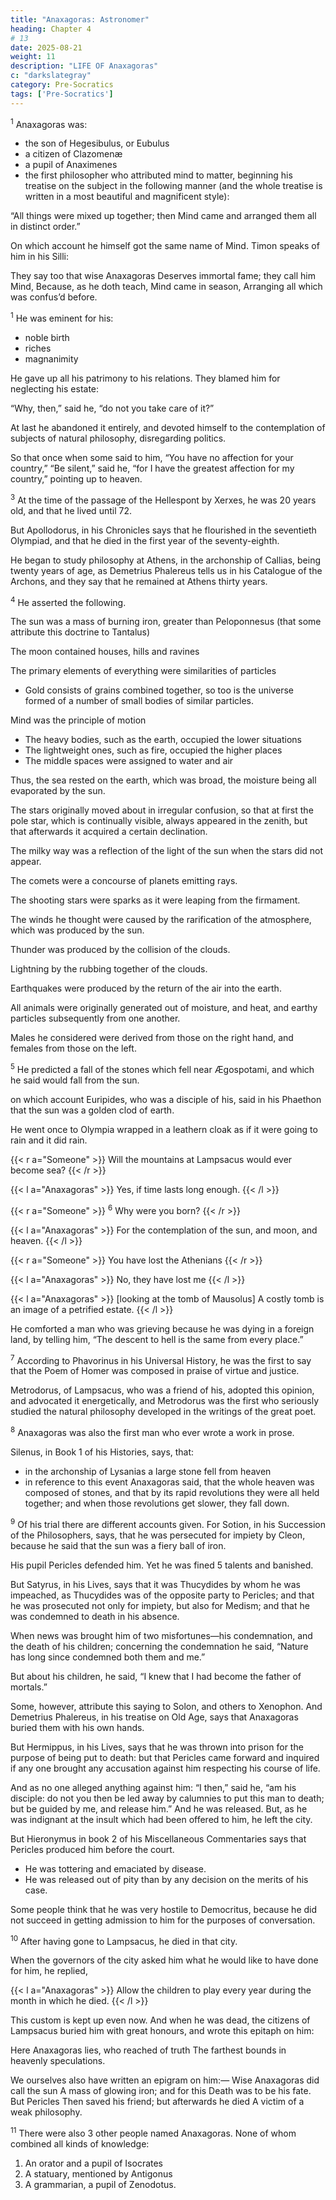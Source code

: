 ```yaml
---
title: "Anaxagoras: Astronomer"
heading: Chapter 4
# 13
date: 2025-08-21
weight: 11
description: "LIFE OF Anaxagoras"
c: "darkslategray"
category: Pre-Socratics
tags: ['Pre-Socratics']
---
```



<sup>1</sup> Anaxagoras was:
- the son of Hegesibulus, or Eubulus
- a citizen of Clazomenæ
- a pupil of Anaximenes
- the first philosopher who attributed mind to matter, beginning his treatise on the subject in the following manner (and the whole treatise is written in a most beautiful and magnificent style): 

“All things were mixed up together; then Mind came and arranged them all in distinct order.” 

On which account he himself got the same name of Mind. Timon speaks of him in his Silli:

They say too that wise Anaxagoras
Deserves immortal fame; they call him Mind,
Because, as he doth teach, Mind came in season,
Arranging all which was confus’d before.


<sup>1</sup> He was eminent for his:
- noble birth
- riches
- magnanimity

He gave up all his patrimony to his relations. They blamed him for neglecting his estate:

“Why, then,” said he, “do not you take care of it?”

At last he abandoned it entirely, and devoted himself to the contemplation of subjects of natural philosophy, disregarding politics. 

So that once when some said to him, “You have no affection for your country,” “Be silent,” said he, “for I have the greatest affection for my country,” pointing up to heaven.


<sup>3</sup> At the time of the passage of the Hellespont by Xerxes, he was 20 years old, and that he lived until 72.

But Apollodorus, in his Chronicles says that he flourished in the seventieth Olympiad, and that he died in the first year of the seventy-eighth.

He began to study philosophy at Athens, in the archonship of Callias, being twenty years of age, as Demetrius Phalereus tells us in his Catalogue of the Archons, and they say that he remained at Athens thirty years.


<sup>4</sup> He asserted the following.

The sun was a mass of burning iron, greater than Peloponnesus (that some attribute this doctrine to Tantalus)

The moon contained houses, hills and ravines

The primary elements of everything were similarities of particles
- Gold consists of grains combined together, so too is the universe formed of a number of small bodies of similar particles. 

Mind was the principle of motion
- The heavy bodies, such as the earth, occupied the lower situations
- The lightweight ones, such as fire, occupied the higher places
- The middle spaces were assigned to water and air

Thus, the sea rested on the earth, which was broad, the moisture being all evaporated by the sun. 

The stars originally moved about in irregular confusion, so that at first the pole star, which is continually visible, always appeared in the zenith, but that afterwards it acquired a certain declination.

The milky way was a reflection of the light of the sun when the stars did not appear. 

The comets were a concourse of planets emitting rays.

The shooting stars were sparks as it were leaping from the firmament. 

The winds he thought were caused by the rarification of the atmosphere, which was produced by the sun. 

Thunder was produced by the collision of the clouds.

Lightning by the rubbing together of the clouds.

Earthquakes were produced by the return of the air into the earth.

All animals were originally generated out of moisture, and heat, and earthy particles subsequently from one another. 

Males he considered were derived from those on the right hand, and females from those on the left.


<sup>5</sup> He predicted a fall of the stones which fell near Ægospotami, and which he said would fall from the sun.

on which account Euripides, who was a disciple of his, said in his Phaethon that the sun was a golden clod of earth.

He went once to Olympia wrapped in a leathern cloak as if it were going to rain and it did rain.

{{< r a="Someone" >}}
Will the mountains at Lampsacus would ever become sea?
{{< /r >}}


{{< l a="Anaxagoras" >}}
Yes, if time lasts long enough.
{{< /l >}}


{{< r a="Someone" >}}
<sup>6</sup> Why were you born?
{{< /r >}}

{{< l a="Anaxagoras" >}}
For the contemplation of the sun, and moon, and heaven.
{{< /l >}}


{{< r a="Someone" >}}
You have lost the Athenians
{{< /r >}}

{{< l a="Anaxagoras" >}}
No, they have lost me
{{< /l >}}

{{< l a="Anaxagoras" >}}
[looking at the tomb of Mausolus] A costly tomb is an image of a petrified estate.
{{< /l >}}

He comforted a man who was grieving because he was dying in a foreign land, by telling him, “The descent to hell is the same from every place.”


<sup>7</sup> According to Phavorinus in his Universal History, he was the first to say that the Poem of Homer was composed in praise of virtue and justice.

Metrodorus, of Lampsacus, who was a friend of his, adopted this opinion, and advocated it energetically, and Metrodorus was the first who seriously studied the natural philosophy developed in the writings of the great poet.

<sup>8</sup> Anaxagoras was also the first man who ever wrote a work in prose.

Silenus, in Book 1 of his Histories, says, that:
- in the archonship of Lysanias a large stone fell from heaven
- in reference to this event Anaxagoras said, that the whole heaven was composed of stones, and that by its rapid revolutions they were all held together; and when those revolutions get slower, they fall down.


<sup>9</sup> Of his trial there are different accounts given. For Sotion, in his Succession of the Philosophers, says, that he was persecuted for impiety by Cleon, because he said that the sun was a fiery ball of iron. 

His pupil Pericles defended him. Yet he was fined 5 talents and banished.

But Satyrus, in his Lives, says that it was Thucydides by whom he was impeached, as Thucydides was of the opposite party to Pericles; and that he was prosecuted not only for impiety, but also for Medism; and that he was condemned to death in his absence.

When news was brought him of two misfortunes—his condemnation, and the death of his children; concerning the condemnation he said, “Nature has long since condemned both them and me.” 

But about his children, he said, “I knew that I had become the father of mortals.” 

Some, however, attribute this saying to Solon, and others to Xenophon. And Demetrius Phalereus, in his treatise on Old Age, says that Anaxagoras buried them with his own hands. 

But Hermippus, in his Lives, says that he was thrown into prison for the purpose of being put to death: but that Pericles came forward and inquired if any one brought any accusation against him respecting his course of life. 

And as no one alleged anything against him: “I then,” said he, “am his disciple: do not you then be led away by calumnies to put this man to death; but be guided by me, and release him.” And he was released. But, as he was indignant at the insult which had been offered to him, he left the city.


But Hieronymus in book 2 of his Miscellaneous Commentaries says that Pericles produced him before the court.
- He was tottering and emaciated by disease.
- He was released out of pity than by any decision on the merits of his case.

Some people think that he was very hostile to Democritus, because he did not succeed in getting admission to him for the purposes of conversation.


<sup>10</sup> After having gone to Lampsacus, he died in that city.

When the governors of the city asked him what he would like to have done for him, he replied, 

{{< l a="Anaxagoras" >}}
Allow the children to play every year during the month in which he died.
{{< /l >}}

This custom is kept up even now. And when he was dead, the citizens of Lampsacus buried him with great honours, and wrote this epitaph on him:

Here Anaxagoras lies, who reached of truth
The farthest bounds in heavenly speculations.

We ourselves also have written an epigram on him:—
Wise Anaxagoras did call the sun
A mass of glowing iron; and for this
Death was to be his fate. But Pericles
Then saved his friend; but afterwards he died
A victim of a weak philosophy.

<sup>11</sup> There were also 3 other people named Anaxagoras. None of whom combined all kinds of knowledge:

1. An orator and a pupil of Isocrates
2. A statuary, mentioned by Antigonus
3. A grammarian, a pupil of Zenodotus.

